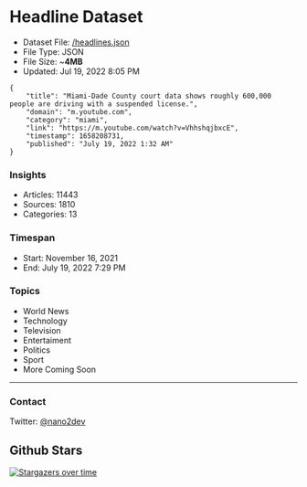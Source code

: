 # Headline Dataset

- Dataset File: [/headlines.json](https://raw.githubusercontent.com/fwd/news/master/headlines.json) 
- File Type: JSON
- File Size: ~**4MB**
- Updated: Jul 19, 2022 8:05 PM

```
{
    "title": "Miami-Dade County court data shows roughly 600,000 people are driving with a suspended license.",
    "domain": "m.youtube.com",
    "category": "miami",
    "link": "https://m.youtube.com/watch?v=VhhshqjbxcE",
    "timestamp": 1658208731,
    "published": "July 19, 2022 1:32 AM"
}
```

### Insights

- Articles: 11443
- Sources: 1810
- Categories: 13

### Timespan

- Start: November 16, 2021
- End: July 19, 2022 7:29 PM

### Topics

- World News
- Technology
- Television
- Entertaiment
- Politics
- Sport
- More Coming Soon

---

### Contact 

Twitter: [@nano2dev](https://twitter.com/nano2dev)

## Github Stars

[![Stargazers over time](https://starchart.cc/fwd/news.svg)](https://starchart.cc/fwd/news)
	